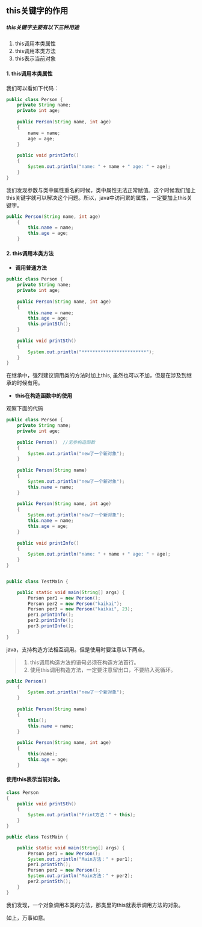 ## this关键字的作用

##### this关键字主要有以下三种用途

1. this调用本类属性
2. this调用本类方法
3. this表示当前对象

#### 1. this调用本类属性

我们可以看如下代码：

```java
public class Person {
	private String name;
	private int age;
	
	public Person(String name, int age)
	{
		name = name;
		age = age;
	}
	
	public void printInfo()
	{
		System.out.println("name: " + name + " age: " + age);
	}
}
```

我们发现参数与类中属性重名的时候，类中属性无法正常赋值。这个时候我们加上this关键字就可以解决这个问题。所以，java中访问累的属性，一定要加上this关键字。

```java
public Person(String name, int age)
	{
		this.name = name;
		this.age = age;
	}
```

#### 2. this调用本类方法

- **调用普通方法**

```java
public class Person {
	private String name;
	private int age;
	
	public Person(String name, int age)
	{
		this.name = name;
		this.age = age;
		this.printSth();
	}
	
	public void printSth()
	{
		System.out.println("************************");
	}
}
```

在继承中，强烈建议调用类的方法时加上this, 虽然也可以不加，但是在涉及到继承的时候有用。

- **this在构造函数中的使用**

观察下面的代码

```java
public class Person {
	private String name;
	private int age;
	
	public Person()  //无参构造函数
	{
		System.out.println("new了一个新对象");
	}
	
	public Person(String name)
	{
		System.out.println("new了一个新对象");
		this.name = name;
	}
	
	public Person(String name, int age)
	{
		System.out.println("new了一个新对象");
		this.name = name;
		this.age = age;
	}
    
    public void printInfo()
	{
		System.out.println("name: " + name + " age: " + age);
	}
}


public class TestMain {

	public static void main(String[] args) {
		Person per1 = new Person();
		Person per2 = new Person("kaikai");
		Person per3 = new Person("kaikai", 23);
		per1.printInfo();
		per2.printInfo();
		per3.printInfo();
	}
}
```

java，支持构造方法相互调用。但是使用时要注意以下两点。

> 1. this调用构造方法的语句必须在构造方法首行。
> 2. 使用this调用构造方法，一定要注意留出口，不要陷入死循环。

```java
public Person()
	{
		System.out.println("new了一个新对象");
	}
	
	public Person(String name)
	{
		this();
		this.name = name;
	}
	
	public Person(String name, int age)
	{
		this(name);
		this.age = age;
	}
```

#### 使用this表示当前对象。

```java
class Person
{
	public void printSth()
	{
		System.out.println("Print方法：" + this);
	}
}

public class TestMain {

	public static void main(String[] args) {
		Person per1 = new Person();
		System.out.println("Main方法：" + per1);
		per1.printSth();
		Person per2 = new Person();
		System.out.println("Main方法：" + per2);
		per2.printSth();
	}
}

```

我们发现，一个对象调用本类的方法，那类里的this就表示调用方法的对象。



如上，万事如意。
